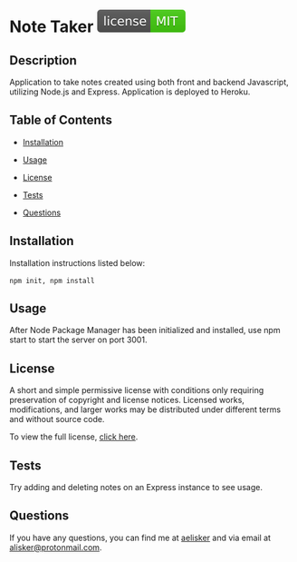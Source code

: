 # Note Taker ![MIT-license](./licenses/img/license-MIT-brightgreen.svg)

## Description
Application to take notes created using both front and backend Javascript, utilizing Node.js and Express. Application is deployed to Heroku.

## Table of Contents
* [Installation](#Installation)
  
* [Usage](#Usage)

* [License](#License)

* [Tests](#Tests)

* [Questions](#Questions)

## Installation
Installation instructions listed below:
```
npm init, npm install
```
  
## Usage
After Node Package Manager has been initialized and installed, use npm start to start the server on port 3001.

## License
A short and simple permissive license with conditions only requiring preservation of copyright and license notices. Licensed works, modifications, and larger works may be distributed under different terms and without source code.

To view the full license, [click here](./licenses/text/MIT.txt).

## Tests
Try adding and deleting notes on an Express instance to see usage.
  
## Questions
If you have any questions, you can find me at [aelisker](https://github.com/aelisker) and via email at [alisker@protonmail.com](mailto:alisker@protonmail.com).